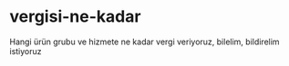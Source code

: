 # vergisi-ne-kadar
Hangi ürün grubu ve hizmete ne kadar vergi veriyoruz, bilelim, bildirelim istiyoruz
